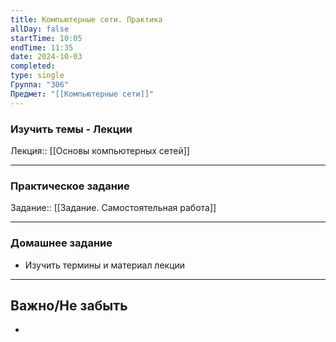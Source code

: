 ```yaml
---
title: Компьютерные сети. Практика
allDay: false
startTime: 10:05
endTime: 11:35
date: 2024-10-03
completed: 
type: single
Группа: "306"
Предмет: "[[Компьютерные сети]]"
---
```

### Изучить темы - Лекции

Лекция:: [[Основы компьютерных сетей]]

---
### Практическое задание

Задание:: [[Задание. Самостоятельная работа]]

---
### Домашнее задание

- Изучить термины и материал лекции

---
## Важно/Не забыть

- 